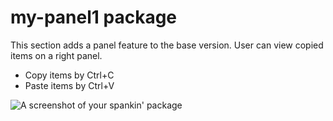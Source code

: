 # my-panel1 package

This section adds a panel feature to the base version. User can view copied items on a right panel.
- Copy items by Ctrl+C
- Paste items by Ctrl+V

![A screenshot of your spankin' package](https://github.com/cleebp/csc-510-group-g/blob/master/mar1/clipit-panel/panel1.gif)
